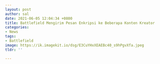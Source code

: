 ```yaml
---
layout: post
author: sal
date: 2021-06-05 12:04:34 +0800
title: Battlefield Mengirim Pesan Enkripsi ke Beberapa Konten Kreator
categories:
- News
tags:
- Battlefield
image: https://ik.imagekit.io/dsg/E3CuYHxXEAEBc40_s9hPgvXfa.jpeg
tldr: ''

---
```

